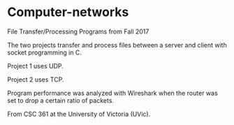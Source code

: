 # Computer-networks
File Transfer/Processing Programs from Fall 2017

The two projects transfer and process files between a server and client with socket programming in C.

Project 1 uses UDP.

Project 2 uses TCP.

Program performance was analyzed with Wireshark when the router was set to drop a certain ratio of packets.

From CSC 361 at the University of Victoria (UVic).
